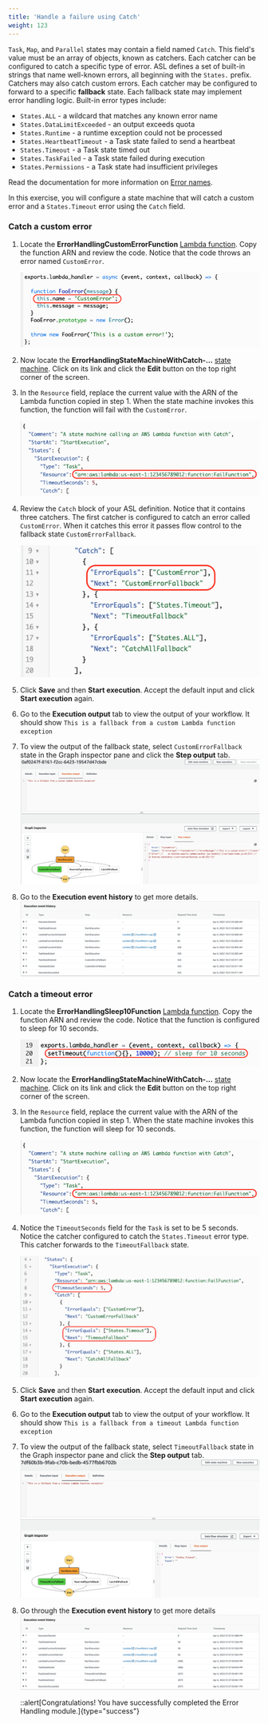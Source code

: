 ```yaml
---
title: 'Handle a failure using Catch'
weight: 123
---
```


`Task`, `Map`, and `Parallel` states may contain a field named `Catch`. This field's value must be an array of objects, known as catchers. Each catcher can be configured to catch a specific type of error. ASL defines a set of built-in strings that name well-known errors, all beginning with the `States.` prefix. Catchers may also catch custom errors. Each catcher may be configured to forward to a specific **fallback** state. Each fallback state may implement error handling logic. Built-in error types include:

- `States.ALL` - a wildcard that matches any known error name
- `States.DataLimitExceeded` - an output exceeds quota
- `States.Runtime` - a runtime exception could not be processed
- `States.HeartbeatTimeout` - a Task state failed to send a heartbeat
- `States.Timeout` - a Task state timed out
- `States.TaskFailed` - a Task state failed during execution
- `States.Permissions` - a Task state had insufficient privileges

Read the documentation for more information on [Error names](https://docs.aws.amazon.com/step-functions/latest/dg/concepts-error-handling.html).

In this exercise, you will configure a state machine that will catch a custom error and a `States.Timeout` error using the `Catch` field. 

### Catch a custom error

1. Locate the **ErrorHandlingCustomErrorFunction** [Lambda function](https://console.aws.amazon.com/lambda/home). Copy the function ARN and review the code. Notice that the code throws an error named `CustomError`.

   ![Lambda function throws CustomError](/static/img/module-10/error-handling-lambda-function-custom-error.png)

2. Now locate the **ErrorHandlingStateMachineWithCatch-...** [state machine](https://console.aws.amazon.com/states/home). Click on its link and click the **Edit** button on the top right corner of the screen. 

3. In the `Resource` field, replace the current value with the ARN of the Lambda function copied in step 1. When the state machine invokes this function, the function will fail with the `CustomError`.

   ![Replace Lambda function ARN](/static/img/module-10/error-handling-state-machine-catch.png)

3. Review the `Catch` block of your ASL definition. Notice that it contains three catchers. The first catcher is configured to catch an error called `CustomError`. When it catches this error it passes flow control to the fallback state `CustomErrorFallback`.

   ![Catch CustomError](/static/img/module-10/error-handling-state-machine-catch-custom-error.png)

3. Click **Save** and then **Start execution**. Accept the default input and click **Start execution** again.

4. Go to the **Execution output** tab to view the output of your workflow. It should show `This is a fallback from a custom Lambda function exception`

5. To view the output of the fallback state, select `CustomErrorFallback` state in the Graph inspector pane and click the **Step output** tab.
   ![Failure using Catch output](/static/img/module-10/error-handling-custom-error-catch-output.png)
6. Go to the **Execution event history** to get more details.
   ![Failure using Catch event history](/static/img/module-10/error-handling-custom-error-catch-event-history.png)



### Catch a timeout error

1. Locate the **ErrorHandlingSleep10Function** [Lambda function](https://console.aws.amazon.com/lambda/home). Copy the function ARN and review the code. Notice that the function is configured to sleep for 10 seconds.

   ![Lambda function sleeps for 10 seconds](/static/img/module-10/error-handling-lambda-sleep10.png)

2. Now locate the **ErrorHandlingStateMachineWithCatch-...** [state machine](https://console.aws.amazon.com/states/home). Click on its link and click the **Edit** button on the top right corner of the screen. 

3. In the `Resource` field, replace the current value with the ARN of the Lambda function copied in step 1. When the state machine invokes this function, the function will sleep for 10 seconds.

   ![Replace Lambda function ARN](/static/img/module-10/error-handling-state-machine-catch.png)

4. Notice the `TimeoutSeconds` field for the `Task` is set to be 5 seconds. Notice the catcher configured to catch the `States.Timeout` error type. This catcher forwards to the `TimeoutFallback` state. 

   ![Review the Timeout Catcher](/static/img/module-10/error-handling-state-machine-timeout.png)

5. Click **Save** and then **Start execution**. Accept the default input and click **Start execution** again.

6. Go to the **Execution output** tab to view the output of your workflow. It should show `This is a fallback from a timeout Lambda function exception`

5. To view the output of the fallback state, select `TimeoutFallback` state in the Graph inspector pane and click the **Step output** tab.
   ![Failure using Catch output](/static/img/module-10/error-handling-timeout-error-catch-output.png)

8. Go through the **Execution event history** to get more details
   ![Failure using Catch event history](/static/img/module-10/error-handling-timeout-error-catch-event-history.png)

   ::alert[Congratulations! You have successfully completed the Error Handling module.]{type="success"}

